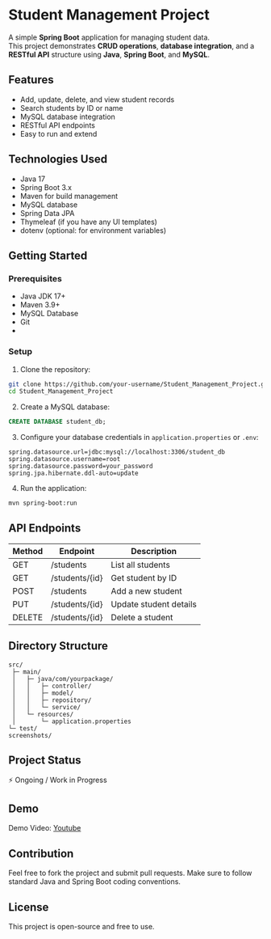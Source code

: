 # Student Management Project


A simple **Spring Boot** application for managing student data.  
This project demonstrates **CRUD operations**, **database integration**, and a **RESTful API** structure using **Java**, **Spring Boot**, and **MySQL**.


## Features

- Add, update, delete, and view student records
- Search students by ID or name
- MySQL database integration
- RESTful API endpoints
- Easy to run and extend



## Technologies Used

- Java 17
- Spring Boot 3.x
- Maven for build management
- MySQL database
- Spring Data JPA
- Thymeleaf (if you have any UI templates)
- dotenv (optional: for environment variables)



## Getting Started

### Prerequisites

- Java JDK 17+
- Maven 3.9+
- MySQL Database
- Git
- 

### Setup

1. Clone the repository:

```bash
git clone https://github.com/your-username/Student_Management_Project.git
cd Student_Management_Project
````


2. Create a MySQL database:

```sql
CREATE DATABASE student_db;
```

3. Configure your database credentials in `application.properties` or `.env`:

```properties
spring.datasource.url=jdbc:mysql://localhost:3306/student_db
spring.datasource.username=root
spring.datasource.password=your_password
spring.jpa.hibernate.ddl-auto=update
```

4. Run the application:

```bash
mvn spring-boot:run
```



## API Endpoints

| Method | Endpoint       | Description            |
| ------ | -------------- | ---------------------- |
| GET    | /students      | List all students      |
| GET    | /students/{id} | Get student by ID      |
| POST   | /students      | Add a new student      |
| PUT    | /students/{id} | Update student details |
| DELETE | /students/{id} | Delete a student       |



## Directory Structure

```
src/
 ├─ main/
 │   ├─ java/com/yourpackage/
 │   │   ├─ controller/
 │   │   ├─ model/
 │   │   ├─ repository/
 │   │   └─ service/
 │   └─ resources/
 │       └─ application.properties
└─ test/
screenshots/
```

## Project Status

⚡ Ongoing / Work in Progress

## Demo

Demo Video: [Youtube]([https://www.youtube.com/your-video-link](https://youtu.be/yZBviLkuYvI))

## Contribution

Feel free to fork the project and submit pull requests.
Make sure to follow standard Java and Spring Boot coding conventions.



## License

This project is open-source and free to use.

